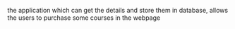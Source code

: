 the application which can get the details and store them in database, 
allows the users  to purchase some courses in the webpage
